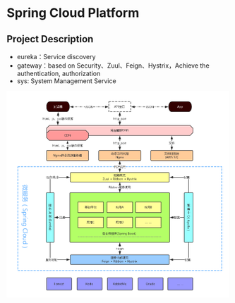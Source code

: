 # Spring Cloud Platform

## Project Description
- eureka：Service discovery
- gateway：based on Security、Zuul、Feign、Hystrix，Achieve the authentication, authorization
- sys: System Management Service

![image](https://github.com/ShawnLeo/spring-cloud-platform/blob/master/platform.jpg)
